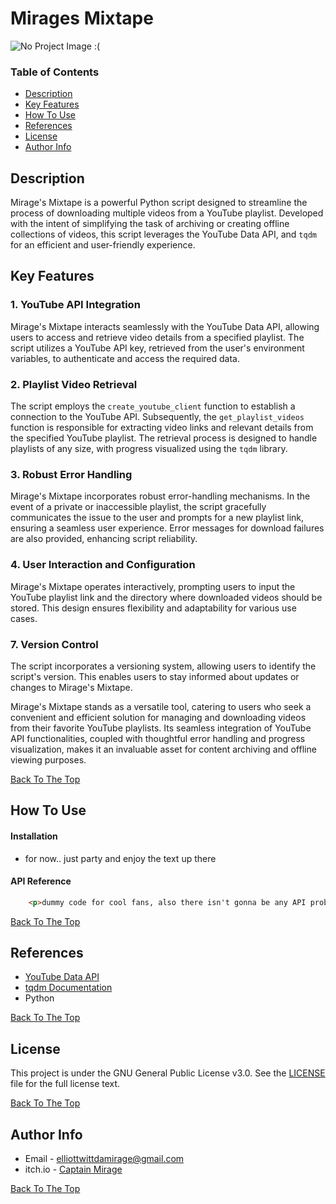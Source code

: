 # Mirages Mixtape

![No Project Image :(](project-image-url)



### Table of Contents

- [Description](#description)
- [Key Features](#key-features)
- [How To Use](#how-to-use)
- [References](#references)
- [License](#license)
- [Author Info](#author-info)

## Description

Mirage's Mixtape is a powerful Python script designed to streamline the process of downloading multiple videos from a YouTube playlist. Developed with the intent of simplifying the task of archiving or creating offline collections of videos, this script leverages the YouTube Data API, and `tqdm` for an efficient and user-friendly experience.

## Key Features

### 1. YouTube API Integration

Mirage's Mixtape interacts seamlessly with the YouTube Data API, allowing users to access and retrieve video details from a specified playlist. The script utilizes a YouTube API key, retrieved from the user's environment variables, to authenticate and access the required data.

### 2. Playlist Video Retrieval

The script employs the `create_youtube_client` function to establish a connection to the YouTube API. Subsequently, the `get_playlist_videos` function is responsible for extracting video links and relevant details from the specified YouTube playlist. The retrieval process is designed to handle playlists of any size, with progress visualized using the `tqdm` library.

### 3. Robust Error Handling

Mirage's Mixtape incorporates robust error-handling mechanisms. In the event of a private or inaccessible playlist, the script gracefully communicates the issue to the user and prompts for a new playlist link, ensuring a seamless user experience. Error messages for download failures are also provided, enhancing script reliability.


### 4. User Interaction and Configuration

Mirage's Mixtape operates interactively, prompting users to input the YouTube playlist link and the directory where downloaded videos should be stored. This design ensures flexibility and adaptability for various use cases.

### 7. Version Control

The script incorporates a versioning system, allowing users to identify the script's version. This enables users to stay informed about updates or changes to Mirage's Mixtape.



Mirage's Mixtape stands as a versatile tool, catering to users who seek a convenient and efficient solution for managing and downloading videos from their favorite YouTube playlists. Its seamless integration of YouTube API functionalities, coupled with thoughtful error handling and progress visualization, makes it an invaluable asset for content archiving and offline viewing purposes.

[Back To The Top](#mirages-mixtape)



## How To Use

#### Installation

- for now.. just party and enjoy the text up there

#### API Reference

```html
    <p>dummy code for cool fans, also there isn't gonna be any API probably</p>
```

[Back To The Top](#mirages-mixtape)


## References

- [YouTube Data API](https://github.com/tqdm/tqdm)
- [tqdm Documentation](https://github.com/tqdm/tqdm)
- Python


[Back To The Top](#mirages-mixtape)


## License

This project is under the GNU General Public License v3.0. See the [LICENSE](https://github.com/CaptainMirage/mirages-mixtape/blob/main/LICENSE) file for the full license text.

[Back To The Top](#mirages-mixtape)



## Author Info

- Email - elliottwittdamirage@gmail.com
- itch.io - [Captain Mirage](https://captain-mirage.itch.io/foxys-adventure)

[Back To The Top](#mirages-mixtape)
